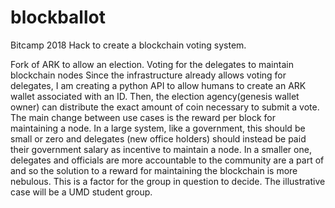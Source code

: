 # blockballot
Bitcamp 2018 Hack to create a blockchain voting system.

Fork of ARK to allow an election. Voting for the delegates to maintain blockchain nodes Since the infrastructure already allows voting for delegates, I am creating a python API to allow humans to create an ARK wallet associated with an ID. Then, the election agency(genesis wallet owner) can distribute the exact amount of coin necessary to submit a vote. The main change between use cases is the reward per block for maintaining a node. In a large system, like a government, this should be small or zero and delegates (new office holders) should instead be paid their government salary as incentive to maintain a node. In a smaller one, delegates and officials are more accountable to the community are a part of and so the solution to a reward for maintaining the blockchain is more nebulous. This is a factor for the group in question to decide. The illustrative case will be a UMD student group. 
